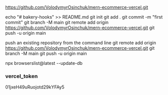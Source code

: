 https://github.com/VolodymyrOsinchuk/mern-ecommerce-vercel.git

echo "# bakery-hooks" >> README.md
git init
git add .
git commit -m "first commit"
git branch -M main
git remote add origin https://github.com/VolodymyrOsinchuk/mern-ecommerce-vercel.git
git push -u origin main

push an existing repository from the command line
git remote add origin https://github.com/VolodymyrOsinchuk/mern-ecommerce-vercel.git
git branch -M main
git push -u origin main

npx browserslist@latest --update-db

### vercel_token

01jxeH49uRuojotd29kYFAy5
